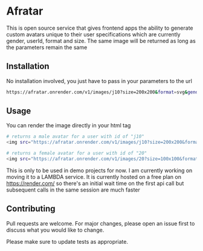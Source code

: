 # Afratar

This is open source service that gives frontend apps the ability to generate custom avatars unique to their user specifications which are currently gender, userId, format and size. The same image will be returned as long as the parameters remain the same

## Installation

No installation involved, you just have to pass in your parameters to the url

```bash
https://afratar.onrender.com/v1/images/j10?size=200x200&format=svg&gender=male
```

## Usage
You can render the image directly in your html tag

```bash
# returns a male avatar for a user with id of "j10"
<img src="https://afratar.onrender.com/v1/images/j10?size=200x200&format=svg&gender=male" alt="male afratar"/>

# returns a female avatar for a user with id of "20"
<img src="https://afratar.onrender.com/v1/images/20?size=100x100&format=png&gender=female" alt="female afratar"/>

```
This is only to be used in demo projects for now. I am currently working on moving it to a LAMBDA service. It is currently hosted on a free plan on https://render.com/ so there's an initial wait time on the first api call but subsequent calls in the same session are much faster

## Contributing

Pull requests are welcome. For major changes, please open an issue first
to discuss what you would like to change.

Please make sure to update tests as appropriate.

